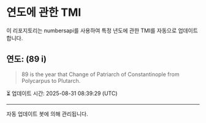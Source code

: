 
# 연도에 관한 TMI

이 리포지토리는 numbersapi를 사용하여 특정 년도에 관한 TMI를 자동으로 업데이트합니다.

## 연도: (89 i)
> 89 is the year that Change of Patriarch of Constantinople from Polycarpus to Plutarch.

⏳ 업데이트 시간: 2025-08-31 08:39:29 (UTC)

---
자동 업데이트 봇에 의해 관리됩니다.
